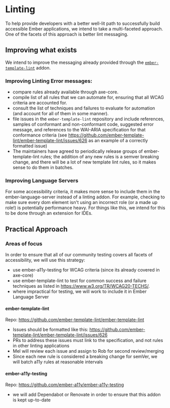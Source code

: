 # Linting

To help provide developers with a better well-lit path to successfully build accessible Ember applications, we intend to take a multi-faceted approach. One of the facets of this approach is better lint messaging. 

## Improving what exists

We intend to improve the messaging already provided through the [`ember-template-lint`](https://github.com/ember-template-lint/ember-template-lint/) addon. 

### Improving Linting Error messages: 

- compare rules already available through axe-core. 
- compile list of all rules that we can automate for, ensuring that all WCAG criteria are accounted for. 
- consult the list of techniques and failures to evaluate for automation (and account for all of them in some manner). 
- file issues in the `ember-template-lint` repository and include references, samples of conformant and non-conformant code, suggested error message, and references to the WAI-ARIA specification for that conformance criteria (see https://github.com/ember-template-lint/ember-template-lint/issues/626 as an example of a correctly formatted issue)
- The maintainers have agreed to periodically release groups of ember-template-lint rules; the addition of any new rules is a semver breaking change, and there will be a lot of new template lint rules, so it makes sense to do them in batches. 


### Improving Language Servers

For some accessibility criteria, it makes more sense to include them in the ember-language-server instead of a linting addon. For example, checking to make sure every dom element isn't using an incorrect role (or a made up role!) is potentially performance heavy. For things like this, we intend for this to be done through an extension for IDEs. 


## Practical Approach

### Areas of focus

In order to ensure that all of our community testing covers all facets of accessibility, we will use this strategy: 

- use ember-a11y-testing for WCAG criteria (since its already covered in axe-core)
- use ember-template-lint to test for common success and failure techniques as listed in https://www.w3.org/TR/WCAG20-TECHS/. 
- where impractical for testing, we will work to include it in Ember Language Server 

#### ember-template-lint
Repo: https://github.com/ember-template-lint/ember-template-lint 

- Issues should be formatted like this: https://github.com/ember-template-lint/ember-template-lint/issues/626 
- PRs to address these issues must link to the specification, and not rules in other linting applications 
- Mel will review each issue and assign to Rob for second review/merging
- Since each new rule is considered a breaking change for semVer, we will batch a11y rules at reasonable intervals

#### ember-a11y-testing
Repo: https://github.com/ember-a11y/ember-a11y-testing

- we will add Dependabot or Renovate in order to ensure that this addon is kept up-to-date


